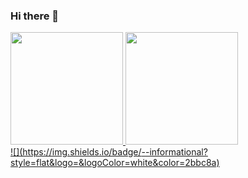 ### Hi there 👋

<!--
**holand76/holand76** is a ✨ _special_ ✨ repository because its `README.md` (this file) appears on your GitHub profile.

Here are some ideas to get you started:

- 🔭 I’m currently working on ...
- 🌱 I’m currently learning ...
- 👯 I’m looking to collaborate on ...
- 🤔 I’m looking for help with ...
- 💬 Ask me about ...
- 📫 How to reach me: ...
- 😄 Pronouns: ...
- ⚡ Fun fact: ...
-->
<div>
<a href="https://github.com/holand76">
<img height="180em" src="https://github-readme-stats.vercel.app/api/top-langs/?username=holand76&layout=compact&langs_count=7&theme=dracula"/>
<img height="180em" src="https://github-readme-stats.vercel.app/api?username=holand76&show_icons=true&theme=midnight-purple&include_all_commits=true&count_private=true"/>
</div>
![](https://img.shields.io/badge/<WORD_ON_LEFT>-<WORD_ON_RIGHT>-informational?style=flat&logo=<LOGO_NAME>&logoColor=white&color=2bbc8a)

